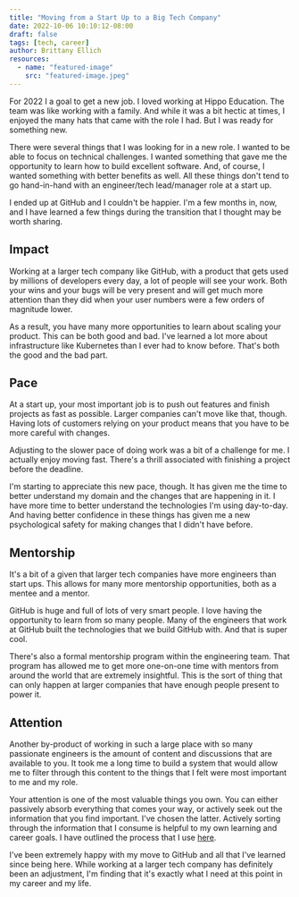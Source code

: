 ```yaml
---
title: "Moving from a Start Up to a Big Tech Company"
date: 2022-10-06 10:10:12-08:00
draft: false
tags: [tech, career]
author: Brittany Ellich
resources:
  - name: "featured-image"
    src: "featured-image.jpeg"
---
```


For 2022 I a goal to get a new job. I loved working at Hippo Education. The team was like working with a family. And while it was a bit hectic at times, I enjoyed the many hats that came with the role I had. But I was ready for something new.

There were several things that I was looking for in a new role. I wanted to be able to focus on technical challenges. I wanted something that gave me the opportunity to learn how to build excellent software. And, of course, I wanted something with better benefits as well. All these things don't tend to go hand-in-hand with an engineer/tech lead/manager role at a start up.

I ended up at GitHub and I couldn't be happier. I'm a few months in, now, and I have learned a few things during the transition that I thought may be worth sharing.

## Impact

Working at a larger tech company like GitHub, with a product that gets used by millions of developers every day, a lot of people will see your work. Both your wins and your bugs will be very present and will get much more attention than they did when your user numbers were a few orders of magnitude lower.

As a result, you have many more opportunities to learn about scaling your product. This can be both good and bad. I've learned a lot more about infrastructure like Kubernetes than I ever had to know before. That's both the good and the bad part.

## Pace

At a start up, your most important job is to push out features and finish projects as fast as possible. Larger companies can't move like that, though. Having lots of customers relying on your product means that you have to be more careful with changes.

Adjusting to the slower pace of doing work was a bit of a challenge for me. I actually enjoy moving fast. There's a thrill associated with finishing a project before the deadline.

I'm starting to appreciate this new pace, though. It has given me the time to better understand my domain and the changes that are happening in it. I have more time to better understand the technologies I'm using day-to-day. And having better confidence in these things has given me a new psychological safety for making changes that I didn't have before.

## Mentorship

It's a bit of a given that larger tech companies have more engineers than start ups. This allows for many more mentorship opportunities, both as a mentee and a mentor.

GitHub is huge and full of lots of very smart people. I love having the opportunity to learn from so many people. Many of the engineers that work at GitHub built the technologies that we build GitHub with. And that is super cool.

There's also a formal mentorship program within the engineering team. That program has allowed me to get more one-on-one time with mentors from around the world that are extremely insightful. This is the sort of thing that can only happen at larger companies that have enough people present to power it.

## Attention

Another by-product of working in such a large place with so many passionate engineers is the amount of content and discussions that are available to you. It took me a long time to build a system that would allow me to filter through this content to the things that I felt were most important to me and my role.

Your attention is one of the most valuable things you own. You can either passively absorb everything that comes your way, or actively seek out the information that you find important. I've chosen the latter. Actively sorting through the information that I consume is helpful to my own learning and career goals. I have outlined the process that I use [here](../../notes).

I've been extremely happy with my move to GitHub and all that I've learned since being here. While working at a larger tech company has definitely been an adjustment, I'm finding that it's exactly what I need at this point in my career and my life.

